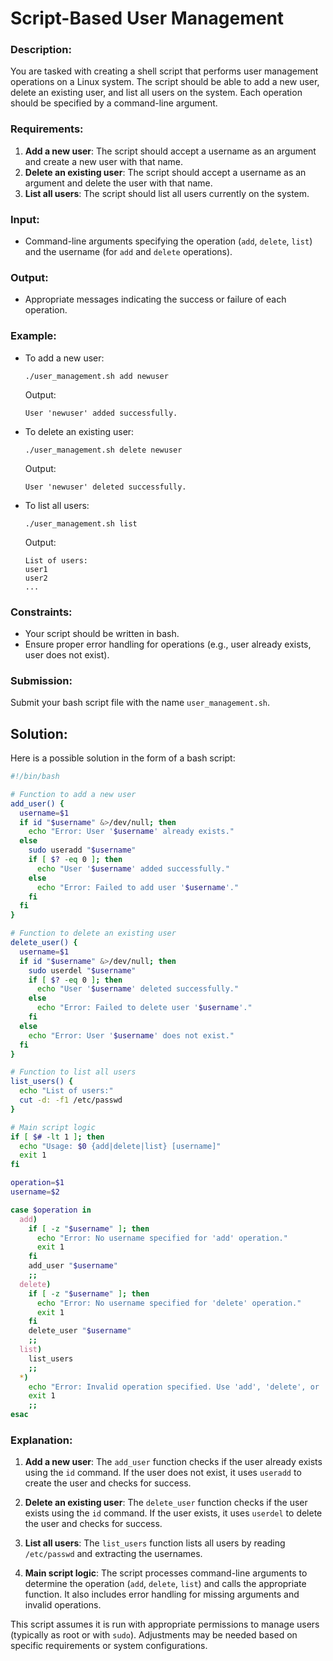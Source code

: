 # Script-Based User Management

### Description:
You are tasked with creating a shell script that performs user management operations on a Linux system. The script should be able to add a new user, delete an existing user, and list all users on the system. Each operation should be specified by a command-line argument.

### Requirements:
1. **Add a new user**: The script should accept a username as an argument and create a new user with that name.
2. **Delete an existing user**: The script should accept a username as an argument and delete the user with that name.
3. **List all users**: The script should list all users currently on the system.

### Input:
- Command-line arguments specifying the operation (`add`, `delete`, `list`) and the username (for `add` and `delete` operations).

### Output:
- Appropriate messages indicating the success or failure of each operation.

### Example:
- To add a new user:
  ```
  ./user_management.sh add newuser
  ```
  Output:
  ```
  User 'newuser' added successfully.
  ```
- To delete an existing user:
  ```
  ./user_management.sh delete newuser
  ```
  Output:
  ```
  User 'newuser' deleted successfully.
  ```
- To list all users:
  ```
  ./user_management.sh list
  ```
  Output:
  ```
  List of users:
  user1
  user2
  ...
  ```

### Constraints:
- Your script should be written in bash.
- Ensure proper error handling for operations (e.g., user already exists, user does not exist).

### Submission:
Submit your bash script file with the name `user_management.sh`.

## Solution:

Here is a possible solution in the form of a bash script:

```bash
#!/bin/bash

# Function to add a new user
add_user() {
  username=$1
  if id "$username" &>/dev/null; then
    echo "Error: User '$username' already exists."
  else
    sudo useradd "$username"
    if [ $? -eq 0 ]; then
      echo "User '$username' added successfully."
    else
      echo "Error: Failed to add user '$username'."
    fi
  fi
}

# Function to delete an existing user
delete_user() {
  username=$1
  if id "$username" &>/dev/null; then
    sudo userdel "$username"
    if [ $? -eq 0 ]; then
      echo "User '$username' deleted successfully."
    else
      echo "Error: Failed to delete user '$username'."
    fi
  else
    echo "Error: User '$username' does not exist."
  fi
}

# Function to list all users
list_users() {
  echo "List of users:"
  cut -d: -f1 /etc/passwd
}

# Main script logic
if [ $# -lt 1 ]; then
  echo "Usage: $0 {add|delete|list} [username]"
  exit 1
fi

operation=$1
username=$2

case $operation in
  add)
    if [ -z "$username" ]; then
      echo "Error: No username specified for 'add' operation."
      exit 1
    fi
    add_user "$username"
    ;;
  delete)
    if [ -z "$username" ]; then
      echo "Error: No username specified for 'delete' operation."
      exit 1
    fi
    delete_user "$username"
    ;;
  list)
    list_users
    ;;
  *)
    echo "Error: Invalid operation specified. Use 'add', 'delete', or 'list'."
    exit 1
    ;;
esac
```

### Explanation:

1. **Add a new user**: The `add_user` function checks if the user already exists using the `id` command. If the user does not exist, it uses `useradd` to create the user and checks for success.

2. **Delete an existing user**: The `delete_user` function checks if the user exists using the `id` command. If the user exists, it uses `userdel` to delete the user and checks for success.

3. **List all users**: The `list_users` function lists all users by reading `/etc/passwd` and extracting the usernames.

4. **Main script logic**: The script processes command-line arguments to determine the operation (`add`, `delete`, `list`) and calls the appropriate function. It also includes error handling for missing arguments and invalid operations.

This script assumes it is run with appropriate permissions to manage users (typically as root or with `sudo`). Adjustments may be needed based on specific requirements or system configurations.